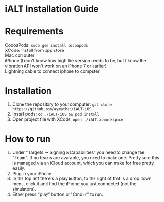 # iALT Installation Guide

# Requirements
CocoaPods: `sudo gem install cocoapods` \
XCode: Install from app store \
Mac computer \
iPhone (I don't know how high the version needs to be, but I know the vibration API won't work on an iPhone 7 or earlier) \
Lightning cable to connect iphone to computer

# Installation
1. Clone the repository to your computer: `git clone https://github.com/aymather/iALT-iOS`
2. Install pods: `cd ./iALT-iOS && pod install`
3. Open project file with XCode: `open ./iALT.xcworkspace`

# How to run
1. Under "Targets -> Signing & Capabilities" you need to change the "Team". If no teams are available, you need to make one. Pretty sure this is managed via an iCloud account, which you can make for free pretty easily.
2. Plug in your iPhone.
3. In the top left there's a play button, to the right of that is a drop down menu, click it and find the iPhone you just connected (not the simulators).
4. Either press "play" button or "Cmd+r" to run.
